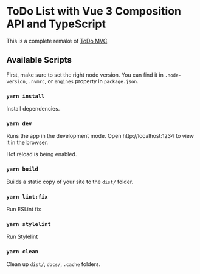 # ToDo List with Vue 3 Composition API and TypeScript

This is a complete remake of [ToDo MVC](http://todomvc.com/examples/vue/).

## Available Scripts

First, make sure to set the right node version.
You can find it in `.node-version`, `.nvmrc`, or `engines` property in `package.json`.

### `yarn install`

Install dependencies.

### `yarn dev`

Runs the app in the development mode.
Open http://localhost:1234 to view it in the browser.

Hot reload is being enabled.

### `yarn build`

Builds a static copy of your site to the `dist/` folder.

### `yarn lint:fix`

Run ESLint fix

### `yarn stylelint`

Run Stylelint

### `yarn clean`

Clean up `dist/`, `docs/`, `.cache` folders.
